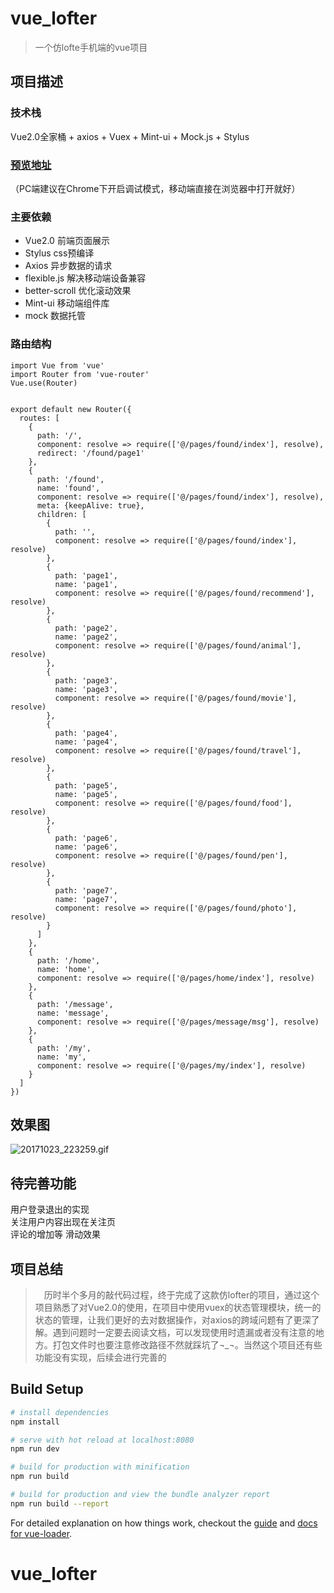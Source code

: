 # vue_lofter

> 一个仿lofte手机端的vue项目

## 项目描述

### 技术栈
Vue2.0全家桶 + axios + Vuex + Mint-ui + Mock.js + Stylus

### [预览地址](https://zzr716.github.io/vue_lofter/dist/index.html)  
（PC端建议在Chrome下开启调试模式，移动端直接在浏览器中打开就好）

### 主要依赖
  + Vue2.0 前端页面展示
  + Stylus css预编译
  + Axios 异步数据的请求
  + flexible.js 解决移动端设备兼容
  + better-scroll 优化滚动效果
  + Mint-ui 移动端组件库
  + mock 数据托管

### 路由结构
```
import Vue from 'vue'
import Router from 'vue-router'
Vue.use(Router)


export default new Router({
  routes: [
    {
      path: '/',
      component: resolve => require(['@/pages/found/index'], resolve),
      redirect: '/found/page1'
    },
    {
      path: '/found',
      name: 'found',
      component: resolve => require(['@/pages/found/index'], resolve),
      meta: {keepAlive: true},
      children: [
        {
          path: '',
          component: resolve => require(['@/pages/found/index'], resolve)
        },
        {
          path: 'page1',
          name: 'page1',
          component: resolve => require(['@/pages/found/recommend'], resolve)
        },
        {
          path: 'page2',
          name: 'page2',
          component: resolve => require(['@/pages/found/animal'], resolve)
        },
        {
          path: 'page3',
          name: 'page3',
          component: resolve => require(['@/pages/found/movie'], resolve)
        },
        {
          path: 'page4',
          name: 'page4',
          component: resolve => require(['@/pages/found/travel'], resolve)
        },
        {
          path: 'page5',
          name: 'page5',
          component: resolve => require(['@/pages/found/food'], resolve)
        },
        {
          path: 'page6',
          name: 'page6',
          component: resolve => require(['@/pages/found/pen'], resolve)
        },
        {
          path: 'page7',
          name: 'page7',
          component: resolve => require(['@/pages/found/photo'], resolve)
        }
      ]
    },
    {
      path: '/home',
      name: 'home',
      component: resolve => require(['@/pages/home/index'], resolve)
    },
    {
      path: '/message',
      name: 'message',
      component: resolve => require(['@/pages/message/msg'], resolve)
    },
    {
      path: '/my',
      name: 'my',
      component: resolve => require(['@/pages/my/index'], resolve)
    }
  ]
})

```
## 效果图
![20171023_223259.gif](https://i.loli.net/2017/10/23/59edfe73e2105.gif)
## 待完善功能

用户登录退出的实现  
关注用户内容出现在关注页  
评论的增加等
滑动效果

## 项目总结
>　历时半个多月的敲代码过程，终于完成了这款仿lofter的项目，通过这个项目熟悉了对Vue2.0的使用，在项目中使用vuex的状态管理模块，统一的状态的管理，让我们更好的去对数据操作，对axios的跨域问题有了更深了解。遇到问题时一定要去阅读文档，可以发现使用时遗漏或者没有注意的地方。打包文件时也要注意修改路径不然就踩坑了¬_¬。当然这个项目还有些功能没有实现，后续会进行完善的
## Build Setup

``` bash
# install dependencies
npm install

# serve with hot reload at localhost:8080
npm run dev

# build for production with minification
npm run build

# build for production and view the bundle analyzer report
npm run build --report
```

For detailed explanation on how things work, checkout the [guide](http://vuejs-templates.github.io/webpack/) and [docs for vue-loader](http://vuejs.github.io/vue-loader).
# vue_lofter
